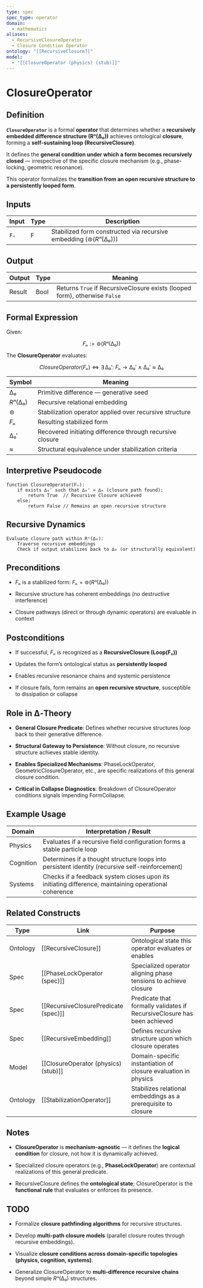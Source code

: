 ```yaml
---
type: spec
spec_type: operator
domain:
  - mathematics
aliases:
  - RecursiveClosureOperator
  - Closure Condition Operator
ontology: "[[RecursiveClosure]]"
model:
  - "[[ClosureOperator (physics) (stub)]]"
---
```


# ClosureOperator

## Definition

**`ClosureOperator`** is a formal **operator** that determines whether a **recursively embedded difference structure (Rⁿ(∆₀))** achieves ontological **closure**, forming a **self-sustaining loop (RecursiveClosure)**.

It defines the **general condition under which a form becomes recursively closed** — irrespective of the specific closure mechanism (e.g., phase-locking, geometric resonance).

This operator formalizes the **transition from an open recursive structure to a persistently looped form**.


## Inputs

|Input|Type|Description|
|---|---|---|
|`Fₙ`|F|Stabilized form constructed via recursive embedding ($⊚(Rⁿ(∆₀))$)|



## Output

|Output|Type|Meaning|
|---|---|---|
|Result|Bool|Returns `True` if RecursiveClosure exists (looped form), otherwise `False`|



## Formal Expression

Given:

$$
Fₙ := ⊚(Rⁿ(∆₀))
$$

The **ClosureOperator** evaluates:

$$
ClosureOperator(Fₙ) ⇔ \exists\, ∆₀':\ Fₙ → ∆₀' \ \wedge \ ∆₀' ≈ ∆₀
$$

|Symbol|Meaning|
|---|---|
|$∆₀$|Primitive difference — generative seed|
|$Rⁿ(∆₀)$|Recursive relational embedding|
|$⊚$|Stabilization operator applied over recursive structure|
|$Fₙ$|Resulting stabilized form|
|$∆₀'$|Recovered initiating difference through recursive closure|
|$≈$|Structural equivalence under stabilization criteria|

## Interpretive Pseudocode

```pseudo
function ClosureOperator(Fₙ):
    if exists ∆₀' such that ∆₀' ≈ ∆₀ (closure path found):
        return True  // Recursive Closure achieved
    else:
        return False // Remains an open recursive structure
```

## Recursive Dynamics

```pseudo
Evaluate closure path within Rⁿ(∆₀):
    Traverse recursive embeddings
    Check if output stabilizes back to ∆₀ (or structurally equivalent)
```

## Preconditions

- $Fₙ$ is a stabilized form: $Fₙ = ⊚(Rⁿ(∆₀))$
    
- Recursive structure has coherent embeddings (no destructive interference)
    
- Closure pathways (direct or through dynamic operators) are evaluable in context
    

## Postconditions

- If successful, $Fₙ$ is recognized as a **RecursiveClosure (Loop(Fₙ))**
    
- Updates the form’s ontological status as **persistently looped**
    
- Enables recursive resonance chains and systemic persistence
    
- If closure fails, form remains an **open recursive structure**, susceptible to dissipation or collapse
    

## Role in ∆‑Theory

- **General Closure Predicate**: Defines whether recursive structures loop back to their generative difference.
    
- **Structural Gateway to Persistence**: Without closure, no recursive structure achieves stable identity.
    
- **Enables Specialized Mechanisms**: PhaseLockOperator, GeometricClosureOperator, etc., are specific realizations of this general closure condition.
    
- **Critical in Collapse Diagnostics**: Breakdown of ClosureOperator conditions signals impending FormCollapse.
    

## Example Usage

|Domain|Interpretation / Result|
|---|---|
|Physics|Evaluates if a recursive field configuration forms a stable particle loop|
|Cognition|Determines if a thought structure loops into persistent identity (recursive self-reinforcement)|
|Systems|Checks if a feedback system closes upon its initiating difference, maintaining operational coherence|


## Related Constructs

|Type|Link|Purpose|
|---|---|---|
|Ontology|[[RecursiveClosure]]|Ontological state this operator evaluates or enables|
|Spec|[[PhaseLockOperator (spec)]]|Specialized operator aligning phase tensions to achieve closure|
|Spec|[[RecursiveClosurePredicate (spec)]]|Predicate that formally validates if RecursiveClosure has been achieved|
|Spec|[[RecursiveEmbedding]]|Defines recursive structure upon which closure operates|
|Model|[[ClosureOperator (physics) (stub)]]|Domain-specific instantiation of closure evaluation in physics|
|Ontology|[[StabilizationOperator]]|Stabilizes relational embeddings as a prerequisite to closure|

## Notes

- **ClosureOperator** is **mechanism-agnostic** — it defines the **logical condition** for closure, not how it is dynamically achieved.
    
- Specialized closure operators (e.g., **PhaseLockOperator**) are contextual realizations of this general predicate.
    
- RecursiveClosure defines the **ontological state**; ClosureOperator is the **functional rule** that evaluates or enforces its presence.

## TODO

- Formalize **closure pathfinding algorithms** for recursive structures.
    
- Develop **multi-path closure models** (parallel closure routes through recursive embeddings).
    
- Visualize **closure conditions across domain-specific topologies (physics, cognition, systems)**.
    
- Generalize ClosureOperator to **multi-difference recursive chains** beyond simple $Rⁿ(∆₀)$ structures.
